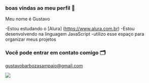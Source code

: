 ### boas vindas ao meu perfil 🖤
Meu nome é Gustavo

-Estou estudando o [Alura] (https://www.alura.com.br)
-Estou desenvolvendo na linguagem JavaScript
-utilizo esse espaço para organizar meus projetos

### Você pode entrar em contato comigo 🗂️
gustavobarbozasampaio@gmail.com

![](https://media1.tenor.com/m/-NcCLwVdQ2UAAAAd/hourse.gif)
